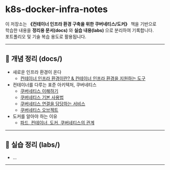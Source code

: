 # k8s-docker-infra-notes

이 저장소는 **《컨테이너 인프라 환경 구축을 위한 쿠버네티스/도커》** 책을 기반으로  
학습한 내용을 **정리용 문서(docs)** 와 **실습 내용(labs)** 으로 분리하여 기록합니다.  
포트폴리오 및 기술 복습 용도로 활용됩니다.

---

## 📘 개념 정리 (docs/)

- 새로운 인프라 환경이 온다
  - [컨테이너 인프라 환경이란? & 컨테이너 인프라 환경을 지원하는 도구](docs/01_container-infra.md)
- 컨테이너를 다루는 표준 아키텍처, 쿠버네티스
  - [쿠버네티스 이해하기](docs/03-01_kubernetes-overview.md)
  - [쿠버네티스 기본 사용법](docs/03-02_kubernetes-basic-usage.md)
  - [쿠버네티스 연결을 담당하는 서비스](docs/03-03_kubernetes-services.md)
  - [쿠버네티스 오브젝트](docs/03-04_kubernetes-object.md)
- 도커를 알아야 하는 이유
  - [파드, 컨테이너, 도커, 쿠버네티스의 관계](docs/04-01-01_pods-containers-docker-k8s.md)
---

## 🧪 실습 정리 (labs/)
- ...

---


